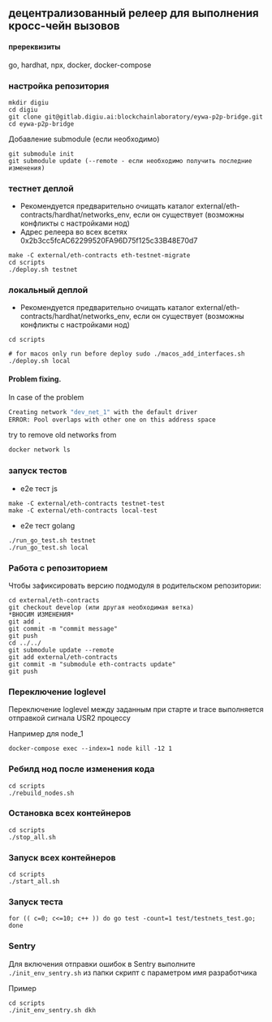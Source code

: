 ## децентрализованный релеер для выполнения кросc-чейн вызовов

#### пререквизиты

go, hardhat, npx, docker, docker-compose


### настройка репозитория
```shell
mkdir digiu
cd digiu
git clone git@gitlab.digiu.ai:blockchainlaboratory/eywa-p2p-bridge.git
cd eywa-p2p-bridge
```
Добавление submodule (если необходимо)
```shell
git submodule init
git submodule update (--remote - если необходимо получить последние изменения)
```

### тестнет деплой
- Рекомендуется предварительно очищать каталог external/eth-contracts/hardhat/networks_env, если он существует (возможны конфликты с настройками нод)
- Адрес релеера во всех всетях 0x2b3cc5fcAC62299520FA96D75f125c33B48E70d7

```shell
make -C external/eth-contracts eth-testnet-migrate
cd scripts
./deploy.sh testnet
```

### локальный деплой
- Рекомендуется предварительно очищать каталог external/eth-contracts/hardhat/networks_env, если он существует (возможны конфликты с настройками нод)

```shell
cd scripts

# for macos only run before deploy sudo ./macos_add_interfaces.sh
./deploy.sh local
```

#### Problem fixing.

In case of the problem

```bash
Creating network "dev_net_1" with the default driver
ERROR: Pool overlaps with other one on this address space
```

try to remove old networks from
```bash
docker network ls
```

### запуск тестов

- e2e тест js
```
make -C external/eth-contracts testnet-test
make -C external/eth-contracts local-test
```
- e2e тест golang
```
./run_go_test.sh testnet
./run_go_test.sh local
```

### Работа с репозиторием
Чтобы зафиксировать версию подмодуля в родительском репозитории:
```
cd external/eth-contracts
git checkout develop (или другая необходимая ветка)
*ВНОCИМ ИЗМЕНЕНИЯ*
git add .
git commit -m "commit message"
git push
cd ../../
git submodule update --remote
git add external/eth-contracts
git commit -m "submodule eth-contracts update"
git push
```

### Переключение loglevel

Переключение loglevel между заданным при старте и trace выполняется отправкой сигнала USR2 процессу

Например для node_1

```shell
docker-compose exec --index=1 node kill -12 1
```

### Ребилд нод после изменения кода

```shell
cd scripts
./rebuild_nodes.sh
```

### Остановка всех контейнеров

```shell
cd scripts
./stop_all.sh
```

### Запуск всех контейнеров

```shell
cd scripts
./start_all.sh

```

### Запуск теста

```shell
for (( c=0; c<=10; c++ )) do go test -count=1 test/testnets_test.go; done
```

### Sentry
Для включения отправки ошибок в Sentry выполните ```./init_env_sentry.sh``` из папки скрипт с параметром имя разработчика

Пример
```shell
cd scripts
./init_env_sentry.sh dkh
```



